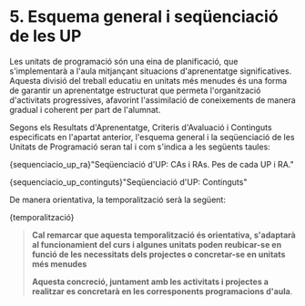 # 5. Esquema general i seqüenciació de les UP

<!-- 

De la guia:

En el context de la programació didàctica, les unitats de programació es conceben com a ferramentes de planificació, encara que en el desenrotllament en l'aula es traduïxen en la implementació de situacions d'aprenentatge significatives. Aspectes com la seua finalitat competencial, el context de treball, la seqüenciació, les metodologies a utilitzar, la seua planificació i avaluació són qüestions que el professorat haurà de decidir.

Dividir el treball educatiu en unitats més xicotetes és una manera de garantir un aprenentatge estructurat. Això permet organitzar les activitats de manera progressiva afavorint que l'alumnat assimile els coneixements de manera gradual i coherent. A més, ens permet planificar amb més precisió i ajustar el treball als diferents ritmes d'aprenentatge facilitant el procés d'avaluació.

Tant si programem de manera modular o intermodular, és el moment d'organitzar el desenrotllament de la programació en unitats de programació que es desplegaran al llarg del curs tenint en compte el caràcter dual de la formació.

-->

Les unitats de programació són una eina de planificació, que s'implementarà a l'aula mitjançant situacions d'aprenentatge significatives. Aquesta divisió del treball educatiu en unitats més menudes és una forma de garantir un aprenentatge estructurat que permeta l'organització d'activitats progressives, afavorint l'assimilació de coneixements de manera gradual i coherent per part de l'alumnat.

Segons els Resultats d'Aprenentatge, Criteris d'Avaluació i Continguts especificats en l'apartat anterior, l'esquema general i la seqüenciació de les Unitats de Programació seran tal i com s'indica a les següents taules:

<!-- 
NOTA: A la guía es mostra una única taula per a tot (UP, CAs, RAs, Continguts, pesos, etc.), però sembla més clarificador el format que estavem utilitzant, encara que implique més taules.

-->

{sequenciacio_up_ra}"Seqüenciació d'UP: CAs i RAs. Pes de cada UP i RA."

{sequenciacio_up_continguts}"Seqüenciació d'UP: Continguts"

De manera orientativa, la temporalització serà la següent:

{temporalització}

>
> **Cal remarcar que aquesta temporalització és orientativa, s'adaptarà al funcionamient del curs i algunes unitats poden reubicar-se en funció de les necessitats dels projectes o concretar-se en unitats més menudes**
>
> **Aquesta concreció, juntament amb les activitats i projectes a realitzar es concretarà en les corresponents programacions d'aula**.
> 
